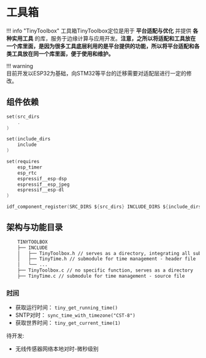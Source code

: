 # 工具箱

!!! info "TinyToolbox"
    工具箱TinyToolbox定位是用于 **平台适配与优化** 并提供 **各种实用工具** 的库，服务于边缘计算与应用开发。**注意，之所以将适配和工具放在一个库里面，是因为很多工具底层利用的是平台提供的功能，所以将平台适配和各类工具放在同一个库里面，便于使用和维护。**

!!! warning     
    目前开发以ESP32为基础，向STM32等平台的迁移需要对适配层进行一定的修改。

## 组件依赖

```c
set(src_dirs
    .
)

set(include_dirs
    include
)

set(requires
    esp_timer
    esp_rtc
    espressif__esp-dsp
    espressif__esp_jpeg
    espressif__esp-dl
)

idf_component_register(SRC_DIRS ${src_dirs} INCLUDE_DIRS ${include_dirs} REQUIRES ${requires})
```

## 架构与功能目录

```txt
    TINYTOOLBOX
    ├── INCLUDE
    │   ├── TinyToolbox.h // serves as a directory, integrating all submodules
    │   ├── TinyTime.h // submodule for time management - header file
    │   └── ...
    ├── TinyToolbox.c // no specific function, serves as a directory
    ├── TinyTime.c // submodule for time management - source file
```

### [时间](./TIME/time.zh.md)

- 获取运行时间： `tiny_get_running_time()`
- SNTP对时： `sync_time_with_timezone("CST-8")`
- 获取世界时间： `tiny_get_current_time(1)`

待开发:

- 无线传感器网络本地对时-微秒级别